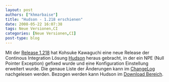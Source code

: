 ```yaml
---
layout: post
authors: ["khmarbaise"]
title: "Hudson - 1.218 erschienen"
date: 2008-05-22 16:07:38
tags: Neue Versionen,CI
categories: [Neue Versionen,CI]
post-type: blog
---
```

Mit der [Release 1.218](https://hudson.dev.java.net/ "Release 1.218") hat Kohsuke Kawaguchi eine neue Release der Continous 
Integration Lösung [Hudson](https://hudson.dev.java.net/ "Hudson") heraus gebracht, in der ein NPE (Null Pointer Exception) gefixed 
wurde und eine Konfiguration Einstellung erweitert wurde. 
Die genaue Liste der Änderungen kann im [ChangeLog ](https://hudson.dev.java.net/changelog.html "ChangeLog")nachgelesen werden. 
Bezogen werden kann Hudson im [Download Bereich](https://hudson.dev.java.net/servlets/ProjectDocumentList?folderID=2761&expandFolder=2761&folderID=0 "Download Bereich").
